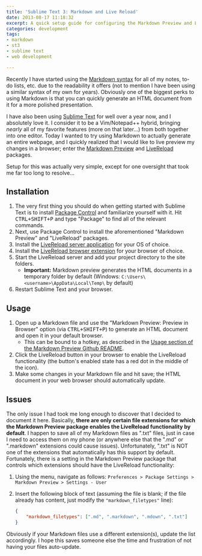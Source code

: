 ```yaml
---
title: 'Sublime Text 3: Markdown and Live Reload'
date: 2013-08-17 11:18:32
excerpt: A quick setup guide for configuring the Markdown Preview and LiveReload packages for Sublime Text to play together nicely.
categories: development
tags:
- markdown
- st3
- sublime text
- web development

---
```

Recently I have started using the [Markdown syntax](http://en.wikipedia.org/wiki/Markdown) for all of my notes, to-do lists, etc. due to the readability it offers (not to mention I have been using a similar syntax of my own for years). Obviously one of the biggest perks to using Markdown is that you can quickly generate an HTML document from it for a more polished presentation.

I have also been using [Sublime Text](http://www.sublimetext.com/) for well over a year now, and I absolutely love it. I consider it to be a Vim/Notepad++ hybrid, bringing *nearly* all of my favorite features (more on that later...) from both together into one editor. Today I wanted to try using Markdown to actually generate an entire webpage, and I quickly realized that I would like to live preview my changes in a browser; enter the [Markdown Preview](https://github.com/revolunet/sublimetext-markdown-preview) and [LiveReload](https://github.com/dz0ny/LiveReload-sublimetext2) packages.

Setup for this was actually very simple, except for one oversight that took me far too long to resolve...

## Installation

1. The very first thing you should do when getting started with Sublime Text is to install [Package Control](https://sublime.wbond.net/installation) and familiarize yourself with it. Hit <kbd>CTRL+SHIFT+P</kbd> and type "Package" to find all of the relevant commands.
1. Next, use Package Control to install the aforementioned "Markdown Preview" and "LiveReload" packages.
1. Install the [LiveReload server application](http://feedback.livereload.com/knowledgebase/articles/67441-how-do-i-start-using-livereload-) for your OS of choice.
1. Install the [LiveReload browser extension](http://feedback.livereload.com/knowledgebase/articles/86242-how-do-i-install-and-use-the-browser-extensions-) for your browser of choice.
1. Start the LiveReload server and add your project directory to the site folders.
    - **Important:** Markdown preview generates the HTML documents in a temporary folder by default (Windows: `C:\Users\<username>\AppData\Local\Temp\` by default)
1. Restart Sublime Text and your browser.

## Usage

1. Open up a Markdown file and use the "Markdown Preview: Preview in Browser" option (via <kbd>CTRL+SHIFT+P</kbd>) to generate an HTML document and open it in your default browser.
    - This can be bound to a hotkey, as described in the [Usage section of the Markdown Preview Github README](https://github.com/revolunet/sublimetext-markdown-preview#usage-).
1. Click the LiveReload button in your browser to enable the LiveReload functionality (the button's enabled state has a red dot in the middle of the icon).
1. Make some changes in your Markdown file and hit save; the HTML document in your web browser should automatically update.

## Issues

The only issue I had took me long enough to discover that I decided to document it here. Basically, **there are only certain file extensions for which the Markdown Preview package enables the LiveReload functionality by default**. I happen to save all of my Markdown files as ".txt" files, just in case I need to access them on my phone (or anywhere else that the ".md" or ".markdown" extensions could cause issues). Unfortunately, ".txt" is NOT one of the extensions that automatically has this support by default. Fortunately, there is a setting in the Markdown Preview package that controls which extensions should have the LiveReload functionality:

1. Using the menu, navigate as follows: `Preferences > Package Settings > Markdown Preview > Settings - User`
2. Insert the following block of text (assuming the file is blank; if the file already has content, just modify the `"markdown_filetypes"` line):

    ``` json
    {
        "markdown_filetypes": [".md", ".markdown", ".mdown", ".txt"]
    }
    ```

Obviously if your Markdown files use a different extension(s), update the list accordingly. I hope this saves someone else the time and frustration of not having your files auto-update.

